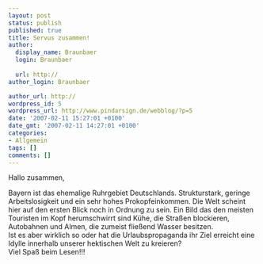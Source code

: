 ```yaml
---
layout: post
status: publish
published: true
title: Servus zusammen!
author:
  display_name: Braunbaer
  login: Braunbaer
  
  url: http://
author_login: Braunbaer

author_url: http://
wordpress_id: 5
wordpress_url: http://www.pindarsign.de/webblog/?p=5
date: '2007-02-11 15:27:01 +0100'
date_gmt: '2007-02-11 14:27:01 +0100'
categories:
- Allgemein
tags: []
comments: []
---
```

<p>Hallo zusammen,</p>
<p>Bayern ist das ehemalige Ruhrgebiet Deutschlands. Strukturstark, geringe Arbeitslosigkeit und ein sehr hohes Prokopfeinkommen. Die Welt scheint hier auf den ersten Blick noch in Ordnung zu sein. Ein Bild das den meisten Touristen im Kopf herumschwirrt sind Kühe, die Straßen blockieren, Autobahnen und Almen, die zumeist fließend Wasser besitzen.<br />
Ist es aber wirklich so oder hat die Urlaubspropaganda ihr Ziel erreicht eine Idylle innerhalb unserer hektischen Welt zu kreieren?<br />
Viel Spaß beim Lesen!!!</p>
